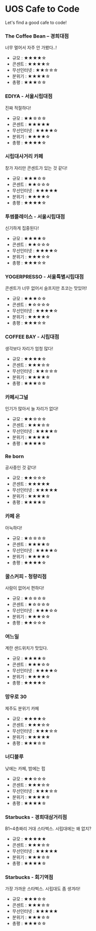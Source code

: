 # UOS Cafe to Code
Let's find a good cafe to code!

### The Coffee Bean – 경희대점

너무 멀어서 자주 안 가봤다..!

- 규모 : ★★★★☆
- 콘센트 : ★★★★☆
- 무선인터넷 : ★★☆☆☆
- 분위기 : ★★★★☆
- 총평 : ★★★☆☆



### EDIYA - 서울시립대점

진짜 적절하다!

- 규모 : ★★☆☆☆
- 콘센트 : ★★★★★
- 무선인터넷 : ★★★★☆
- 분위기 : ★★★★☆
- 총평 : ★★★★☆



### 시립대사거리 카페

창가 자리만 콘센트가 있는 것 같다!

- 규모 : ★★★☆☆
- 콘센트 : ★★☆☆☆
- 무선인터넷 : ★★★★★
- 분위기 : ★★★★☆
- 총평 : ★★★★☆



### 투썸플레이스 - 서울시립대점

신기하게 집중된다!

- 규모 : ★★★★☆
- 콘센트 : ★★☆☆☆
- 무선인터넷 : ★★★★☆
- 분위기 : ★★★☆☆
- 총평 : ★★★☆☆



### YOGERPRESSO - 서울특별시립대점

콘센트가 너무 없어서 슬프지만 초코는 맛있어!

- 규모 : ★★★☆☆
- 콘센트 : ★☆☆☆☆
- 무선인터넷 : ★★★★☆
- 분위기 : ★★★★☆
- 총평 : ★★★☆☆



### COFFEE BAY - 시립대점

생각보다 자리가 엄청 많다!

- 규모 : ★★★★☆
- 콘센트 : ★★★☆☆
- 무선인터넷 : ★★☆☆☆
- 분위기 : ★★★★☆
- 총평 : ★★★☆☆



### 카페시그널

인기가 많아서 늘 자리가 없다!

- 규모 : ★★☆☆☆
- 콘센트 : ★★★☆☆
- 무선인터넷 : ★★★★☆
- 분위기 : ★★★★★
- 총평 : ★★★★☆



### Re born

공사중인 것 같다!

- 규모 : ★★☆☆☆
- 콘센트 : ★★★★★
- 무선인터넷 : ★★★★★
- 분위기 : ★★★★☆
- 총평 : ★★★★☆



### 카페 온

아늑하다!

- 규모 : ★☆☆☆☆
- 콘센트 : ★★★★☆
- 무선인터넷 : ★★★★☆
- 분위기 : ★★★★☆
- 총평 : ★★★★☆



### 꿀스커피 - 청량리점

사람이 없어서 편하다!

- 규모 : ★☆☆☆☆
- 콘센트 : ★☆☆☆☆
- 무선인터넷 : ★★★☆☆
- 분위기 : ★★★☆☆
- 총평 : ★★☆☆☆



### 여느일

계란 샌드위치가 맛있다.

- 규모 : ★★★★☆
- 콘센트 : ★★★☆☆
- 무선인터넷 : ★★★★☆
- 분위기 : ★★★★☆
- 총평 : ★★★★☆



### 망우로 30

제주도 분위기 카페

- 규모 : ★★★★☆
- 콘센트 : ★★★☆☆
- 무선인터넷 : ★★★☆☆
- 분위기 : ★★★★★
- 총평 : ★★★☆☆



### 너디블루

낮에는 카페, 밤에는 펍

- 규모 : ★★☆☆☆
- 콘센트 : ★★★☆☆
- 무선인터넷 : ★★★☆☆
- 분위기 : ★★★★☆
- 총평 : ★★★★☆

### Starbucks - 경희대삼거리점

B1~4층짜리 거대 스타벅스. 시립대에는 왜 없지?

- 규모 : ★★★★★
- 콘센트 : ★★★☆☆
- 무선인터넷 : ★★★★★
- 분위기 : ★★★☆☆
- 총평 : ★★★★☆

### Starbucks - 회기역점

가장 가까운 스타벅스. 시립대도 좀 생겨라!

- 규모 : ★★★☆☆
- 콘센트 : ★★★☆☆
- 무선인터넷 : ★★★★★
- 분위기 : ★★★☆☆
- 총평 : ★★★☆☆
